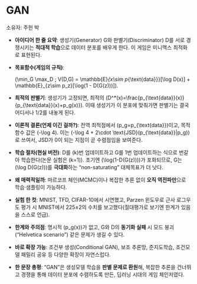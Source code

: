 # GAN

소유자: 주헌 박

- **아이디어 한 줄 요약**: 생성기(Generator) G와 판별기(Discriminator) D를 서로 경쟁시키는 **적대적 학습**으로 데이터 분포를 배우게 한다. 이 게임은 미니맥스 최적화로 표현된다.
- **목표함수(게임의 규칙)**:
    
    (\min_G \max_D ; V(D,G) = \mathbb{E}*{x\sim p*{\text{data}}}[\log D(x)] + \mathbb{E}_{z\sim p_z}[\log(1 - D(G(z)))]).
    
- **최적의 판별기**: 생성기가 고정되면, 최적의 (D^*(x)=\frac{p_{\text{data}}(x)}{p_{\text{data}}(x)+p_g(x)}). 이때 생성기가 이 분포에 맞춰가면 판별기는 결국 어디서나 1/2를 내놓게 된다.
- **이론적 결론(언제 이긴 걸까?)**: 전역 최적점에서 (p_g=p_{\text{data}})이고, 목적함수 값은 (-\log 4). 이는 (-\log 4 + 2\cdot \text{JSD}(p_{\text{data}}|p_g))로 쓰여서, JSD가 0이 되는 지점이 곧 수렴점임을 보여준다.
- **학습 절차(현실 버전)**: D를 (k)번 업데이트하고 G를 1번 업데이트하는 식으로 번갈아 학습한다(논문 실험은 (k=1)). 초기엔 (\log(1-D(G(z))))가 포화되므로, G는 (\log D(G(z)))를 **극대화**하는 “non-saturating” 대체목표가 더 낫다.
- **왜 매력적일까**: 마르코프 체인(MCMC)이나 복잡한 추론 없이 **오직 역전파만**으로 학습·샘플링이 가능하다.
- **실험 한 컷**: MNIST, TFD, CIFAR-10에서 시연했고, Parzen 윈도우로 근사 로그우도 평가 시 MNIST에서 225±2의 수치를 보고했다(절대평가로 보기엔 한계가 있음을 스스로 언급).
- **한계와 주의점**: 명시적 (p_g(x))가 없고, G와 D의 **동기화 실패** 시 모드 붕괴(“Helvetica scenario”) 같은 문제가 생길 수 있다.
- **바로 확장 가능**: 조건부 생성(Conditional GAN), 보조 추론망, 준지도학습, 조건모델 패밀리 공유 등 다양한 확장이 자연스럽다.
- **한 문장 총평**: “GAN”은 생성모델 학습을 **판별 문제로 환원**해, 복잡한 추론을 건너뛰고 경쟁을 통해 데이터 분포에 수렴하도록 만든, 딥러닝 시대의 게임 체인저였다.